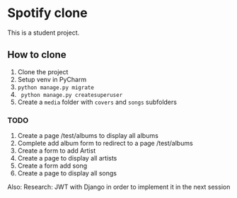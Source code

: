 # Spotify clone

This is a student project.

## How to clone

1. Clone the project
2. Setup venv in PyCharm
3. `python manage.py migrate`
4. ` python manage.py createsuperuser`
5. Create a `media` folder with `covers` and `songs` subfolders

### TODO

1. Create a page /test/albums to display all albums
2. Complete add album form to redirect to a page /test/albums
3. Create a form to add Artist
4. Create a page to display all artists
5. Create a form add song
6. Create a page to display all songs

Also:
Research: JWT with Django in order to implement it in the next session
